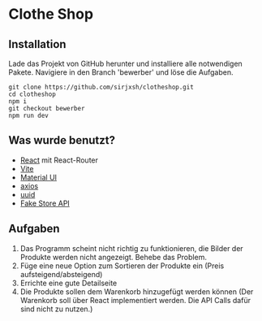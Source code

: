 # Clothe Shop

## Installation
Lade das Projekt von GitHub herunter und installiere alle notwendigen Pakete. Navigiere in den Branch 'bewerber' und löse die Aufgaben.
```
git clone https://github.com/sirjxsh/clotheshop.git
cd clotheshop
npm i
git checkout bewerber
npm run dev
```
## Was wurde benutzt?
- [React](https://react.dev/learn) mit React-Router
- [Vite](https://vite.dev/guide/)
- [Material UI](https://mui.com/material-ui/all-components/)
- [axios](https://axios-http.com/docs/intro)
- [uuid](https://github.com/uuidjs/uuid)
- [Fake Store API](https://fakestoreapi.com/docs)

## Aufgaben
1. Das Programm scheint nicht richtig zu funktionieren, die Bilder der Produkte werden nicht angezeigt. Behebe das Problem.
2. Füge eine neue Option zum Sortieren der Produkte ein (Preis aufsteigend/absteigend)
3. Errichte eine gute Detailseite
4. Die Produkte sollen dem Warenkorb hinzugefügt werden können (Der Warenkorb soll über React implementiert werden. Die API Calls dafür sind nicht zu nutzen.)